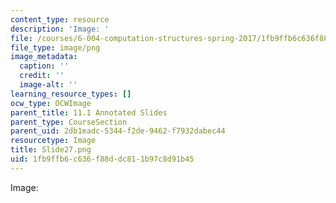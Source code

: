 ```yaml
---
content_type: resource
description: 'Image: '
file: /courses/6-004-computation-structures-spring-2017/1fb9ffb6c636f88ddc811b97c8d91b45_Slide27.png
file_type: image/png
image_metadata:
  caption: ''
  credit: ''
  image-alt: ''
learning_resource_types: []
ocw_type: OCWImage
parent_title: 11.1 Annotated Slides
parent_type: CourseSection
parent_uid: 2db1eadc-5344-f2de-9462-f7932dabec44
resourcetype: Image
title: Slide27.png
uid: 1fb9ffb6-c636-f88d-dc81-1b97c8d91b45
---
```

Image: 

